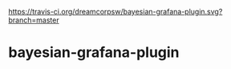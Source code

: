 https://travis-ci.org/dreamcorpsw/bayesian-grafana-plugin.svg?branch=master

# bayesian-grafana-plugin

